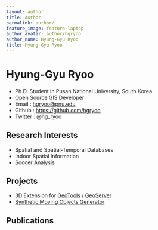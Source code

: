 ```yaml
---
layout: author
title: Author
permalink: author/
feature_image: feature-laptop
author_avatar: author/hgryoo
author_name: Hyung-Gyu Ryoo
title: Hyung-Gyu Ryoo
---
```


# Hyung-Gyu Ryoo

- Ph.D. Student in Pusan National University, South Korea
- Open Source GIS Developer
- Email : [hgryoo@pnu.edu](mailto:hgryoo@pnu.edu)
- Github : https://github.com/hgryoo
- Twitter : @hg_ryoo

## Research Interests
- Spatial and Spatial-Temporal Databases
- Indoor Spatial Information
- Soccer Analysis

## Projects
- 3D Extension for [GeoTools](https://github.com/STEMLab/geotools-3d-extension) / [GeoServer](https://github.com/STEMLab/geoserver-3d-extension)
- [Synthetic Moving Objects Generator](https://github.com/STEMLab/SIMOGen)

## Publications
